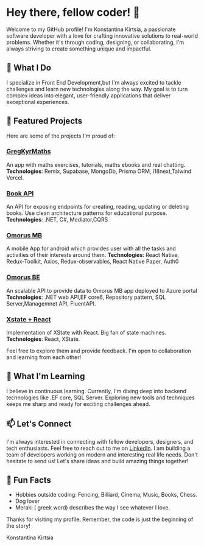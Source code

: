 # Hey there, fellow coder! 👋

Welcome to my GitHub profile! I'm Konstantina Kirtsia, a passionate software developer with a love for crafting innovative solutions to real-world problems. Whether it's through coding, designing, or collaborating, I'm always striving to create something unique and impactful.

## 🚀 What I Do

I specialize in Front End Development,but I'm always excited to tackle challenges and learn new technologies along the way. My goal is to turn complex ideas into elegant, user-friendly applications that deliver exceptional experiences.

## 🌟 Featured Projects

Here are some of the projects I'm proud of:

### [GregKyrMaths](https://github.com/kwnstantina/maths-joy)
An app with maths exercises, tutorials, maths ebooks and real chatting.
**Technologies**: Remix, Supabase, MongoDb, Prisma ORM, i18next,Talwind Vercel.

### [Book API](https://github.com/kwnstantina/book_api)
An API for exposing endpoints for creating, reading, updating or deleting books. Use clean architecture patterns for educational purpose.
**Technologies**: .NET, C#, Mediator,CQRS

### [Omorus MB](https://github.com/kwnstantina/omorus.github.io)
A mobile App for android which provides user with all the tasks and activities of their interests around them. 
**Technologies**: React Native, Redux-Toolkit, Axios, Redux-observables, React Native Paper, Auth0

### [Omorus BE](https://github.com/kwnstantina/omorus.github.io)
An scalable API to provide data to Omorus MB app deployed to Azure portal
**Technologies**: .NET web API,EF core6, Repository pattern, SQL Server,Managemnet API, FluentAPI.


### [Xstate + React](https://github.com/kwnstantina/xstate-react-app)
Implementation of XState with React. Big fan of state machines.
**Technologies**: React, XState.


Feel free to explore them and provide feedback. I'm open to collaboration and learning from each other!

## 🌱 What I'm Learning

I believe in continuous learning. Currently, I'm diving deep into backend technologies like .EF core, SQL Server. Exploring new tools and techniques keeps me sharp and ready for exciting challenges ahead.

## 📫 Let's Connect

I'm always interested in connecting with fellow developers, designers, and tech enthusiasts. Feel free to reach out to me on [LinkedIn](linkedin.com/in/konstantina-kirtsia). 
I am building a team of developers working on  modern and interesting real life needs. Don't hesitate to send us! Let's share ideas and build amazing things together!

## 🎨 Fun Facts
- Hobbies outside coding:  Fencing, Billiard, Cinema, Music, Books, Chess.
- Dog lover
- Meraki ( greek word) describes the way I see whatever I love.

Thanks for visiting my profile. Remember, the code is just the beginning of the story!

<p style={{color:'red'}}> Konstantina Kirtsia</p>
